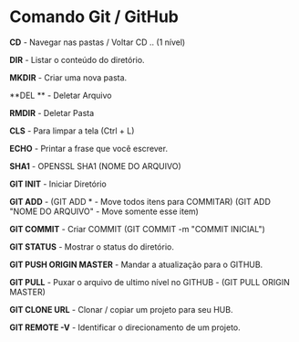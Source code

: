 # Comando Git / GitHub



 **CD** - Navegar nas pastas / Voltar CD .. (1 nível)

**DIR** - Listar o conteúdo do diretório.

 **MKDIR** - Criar uma nova pasta.

**DEL ** - Deletar Arquivo 

**RMDIR** - Deletar Pasta

**CLS** - Para limpar a tela (Ctrl + L)

**ECHO** - Printar a frase que você escrever.

**SHA1** - OPENSSL SHA1 (NOME DO ARQUIVO)

**GIT INIT** - Iniciar Diretório

**GIT ADD** - (GIT ADD * - Move todos itens para COMMITAR) (GIT ADD "NOME DO ARQUIVO" - Move somente esse item)

**GIT COMMIT** - Criar COMMIT (GIT COMMIT -m "COMMIT INICIAL")

**GIT STATUS** - Mostrar o status do diretório. 

**GIT PUSH ORIGIN MASTER** - Mandar a atualização para o GITHUB.

**GIT PULL** - Puxar o arquivo de ultimo nível no GITHUB - (GIT PULL ORIGIN MASTER)

**GIT CLONE URL** - Clonar / copiar um projeto para seu HUB.

**GIT REMOTE -V** - Identificar o direcionamento de um projeto. 





 



 
